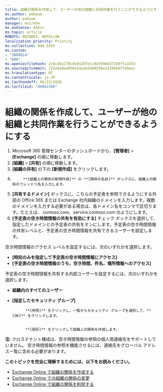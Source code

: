 ```yaml
---
title: 組織の関係を作成して、ユーザーが他の組織と共同作業を行うことができるようにする
ms.author: pebaum
author: pebaum
manager: mnirkhe
ms.audience: Admin
ms.topic: article
ROBOTS: NOINDEX, NOFOLLOW
localization_priority: Priority
ms.collection: Adm_O365
ms.custom:
- "3800014"
- "898"
ms.openlocfilehash: 2c6cd6a178c6e012bfe1c8d769b037168ffa3254
ms.sourcegitcommit: 722e9a0ed058cb1eab2dd053be2418b60f7d4aac
ms.translationtype: HT
ms.contentlocale: ja-JP
ms.lasthandoff: 06/23/2020
ms.locfileid: "44862286"
---
```

# <a name="create-an-organization-relationship-to-allow-your-users-to-collaborate-with-another-organization"></a>組織の関係を作成して、ユーザーが他の組織と共同作業を行うことができるようにする

1. Microsoft 365 管理センターのダッシュボードから、**[管理者]** > **[Exchange]** の順に移動します。
2. **[組織]** > **[共有]** の順に移動します。
3. **[組織の共有]** の下の **[新規作成]** をクリックします。
4. 
            **[組織上の関係の新規作成]** の **[関係の名前]** ボックスに、組織上の関係のフレンドリ名を入力します。
5. **[共有するドメイン]** ボックスに、こちらの予定表を参照できるようにする外部の Office 365 または Exchange 社内組織のドメインを入力します。複数のドメインを入力する必要がある場合は、各ドメイン名をコンマで区切ります。たとえば、 contoso.com、service.contoso.com のようにします。
6. **[予定表の空き時間情報の共有を有効にする]** チェック ボックスを選択して、指定したドメインとの予定表の共有をオンにします。予定表の空き時間情報の共有レベルと、予定表の空き時間情報を共有できるユーザーを設定します。  

空き時間情報のアクセス レベルを設定するには、次のいずれかを選択します。

- **[時刻のみを指定して予定表の空き時間情報にアクセス]**
- **[予定表の空き時間情報のうち、空き時間、件名、場所情報へのアクセス]**  

 予定表の空き時間情報を共有する内部ユーザーを設定するには、次のいずれかを選択します。

- **組織内のすべてのユーザー**
- **[指定したセキュリティ グループ]**  


            **[参照]** をクリックし、一覧からセキュリティ グループを選択して、**[OK]** をクリックします。


            **[保存]** をクリックして組織上の関係を作成します。  

**注:** クロステナント構成は、空き時間情報の参照の個人用連絡先をサポートしていません。 空き時間情報の参照を機能させるには、連絡先をグローバル アドレス一覧に含める必要があります。

**このトピックを完全に理解するためには、以下をお読みください。**

- [Exchange Online で組織の関係を作成する](https://docs.microsoft.com/exchange/sharing/organization-relationships/create-an-organization-relationship)
- [Exchange Online での組織の関係の変更](https://docs.microsoft.com/exchange/sharing/organization-relationships/modify-an-organization-relationship)
- [Exchange Online で組織の関係を削除する](https://docs.microsoft.com/exchange/sharing/organization-relationships/remove-an-organization-relationship)
